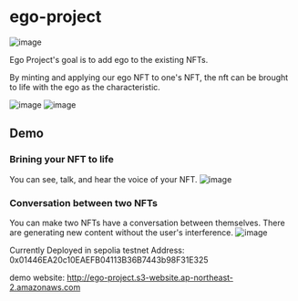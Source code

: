 # ego-project
![image](https://github.com/Ego-NFT-Project/ego-project/assets/57357447/440058f9-ca8c-4e2d-86c9-a7040973e4c5)

Ego Project's goal is to add ego to the existing NFTs.

By minting and applying our ego NFT to one's NFT, the nft can be brought to life with the ego as the characteristic.

![image](https://github.com/Ego-NFT-Project/ego-project/assets/57357447/af57ae25-eab5-4ede-953b-75dcc55e1cae)
![image](https://github.com/Ego-NFT-Project/ego-project/assets/57357447/0c28d831-2c8c-45e1-af30-0f846e8e7b53)

## Demo
### Brining your NFT to life
You can see, talk, and hear the voice of your NFT.
![image](https://github.com/Ego-NFT-Project/ego-project/assets/57357447/e8e5c9ef-a264-4803-a127-88792c16e4a3)

### Conversation between two NFTs
You can make two NFTs have a conversation between themselves. There are generating new content without the user's interference.
![image](https://github.com/Ego-NFT-Project/ego-project/assets/57357447/fe5bdda0-c6df-4b11-9956-0c0cb7e565b0)

Currently Deployed in sepolia testnet
Address: 0x01446EA20c10EAEFB04113B36B7443b98F31E325

demo website: http://ego-project.s3-website.ap-northeast-2.amazonaws.com

